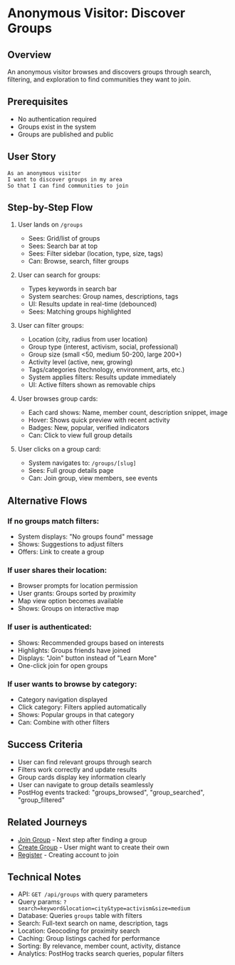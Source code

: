 # Anonymous Visitor: Discover Groups

## Overview

An anonymous visitor browses and discovers groups through search, filtering, and exploration to find communities they want to join.

## Prerequisites

- No authentication required
- Groups exist in the system
- Groups are published and public

## User Story

```
As an anonymous visitor
I want to discover groups in my area
So that I can find communities to join
```

## Step-by-Step Flow

1. User lands on `/groups`
   - Sees: Grid/list of groups
   - Sees: Search bar at top
   - Sees: Filter sidebar (location, type, size, tags)
   - Can: Browse, search, filter groups

2. User can search for groups:
   - Types keywords in search bar
   - System searches: Group names, descriptions, tags
   - UI: Results update in real-time (debounced)
   - Sees: Matching groups highlighted

3. User can filter groups:
   - Location (city, radius from user location)
   - Group type (interest, activism, social, professional)
   - Group size (small <50, medium 50-200, large 200+)
   - Activity level (active, new, growing)
   - Tags/categories (technology, environment, arts, etc.)
   - System applies filters: Results update immediately
   - UI: Active filters shown as removable chips

4. User browses group cards:
   - Each card shows: Name, member count, description snippet, image
   - Hover: Shows quick preview with recent activity
   - Badges: New, popular, verified indicators
   - Can: Click to view full group details

5. User clicks on a group card:
   - System navigates to: `/groups/[slug]`
   - Sees: Full group details page
   - Can: Join group, view members, see events

## Alternative Flows

### If no groups match filters:
- System displays: "No groups found" message
- Shows: Suggestions to adjust filters
- Offers: Link to create a group

### If user shares their location:
- Browser prompts for location permission
- User grants: Groups sorted by proximity
- Map view option becomes available
- Shows: Groups on interactive map

### If user is authenticated:
- Shows: Recommended groups based on interests
- Highlights: Groups friends have joined
- Displays: "Join" button instead of "Learn More"
- One-click join for open groups

### If user wants to browse by category:
- Category navigation displayed
- Click category: Filters applied automatically
- Shows: Popular groups in that category
- Can: Combine with other filters

## Success Criteria

- User can find relevant groups through search
- Filters work correctly and update results
- Group cards display key information clearly
- User can navigate to group details seamlessly
- PostHog events tracked: "groups_browsed", "group_searched", "group_filtered"

## Related Journeys

- [Join Group](./join.md) - Next step after finding a group
- [Create Group](./create.md) - User might want to create their own
- [Register](../auth/register.md) - Creating account to join

## Technical Notes

- API: `GET /api/groups` with query parameters
- Query params: `?search=keyword&location=city&type=activism&size=medium`
- Database: Queries `groups` table with filters
- Search: Full-text search on name, description, tags
- Location: Geocoding for proximity search
- Caching: Group listings cached for performance
- Sorting: By relevance, member count, activity, distance
- Analytics: PostHog tracks search queries, popular filters
